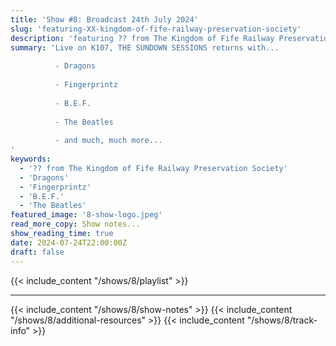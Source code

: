 ```yaml
---
title: 'Show #8: Broadcast 24th July 2024'
slug: 'featuring-XX-kingdom-of-fife-railway-preservation-society'
description: 'featuring ?? from The Kingdom of Fife Railway Preservation Society'
summary: 'Live on K107, THE SUNDOWN SESSIONS returns with...
 
          - Dragons
                    
          - Fingerprintz
          
          - B.E.F.
          
          - The Beatles
          
          - and much, much more...
'
keywords:
  - '?? from The Kingdom of Fife Railway Preservation Society'
  - 'Dragons'
  - 'Fingerprintz'
  - 'B.E.F.'
  - 'The Beatles'
featured_image: '8-show-logo.jpeg'
read_more_copy: Show notes...
show_reading_time: true
date: 2024-07-24T22:00:00Z
draft: false
---
```

{{< include_content "/shows/8/playlist" >}}

---

{{< include_content "/shows/8/show-notes" >}}
{{< include_content "/shows/8/additional-resources" >}}
{{< include_content "/shows/8/track-info" >}}